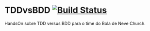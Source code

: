 # TDDvsBDD [![Build Status](https://travis-ci.org/mdeblua/TDDvsBDD.svg?branch=master)](https://travis-ci.org/mdeblua/TDDvsBDD)
HandsOn sobre TDD versus BDD para o time do Bola de Neve Church.
